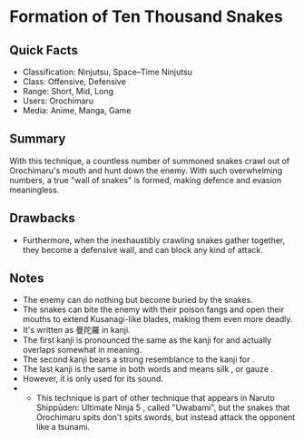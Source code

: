 # Formation of Ten Thousand Snakes

## Quick Facts
- Classification: Ninjutsu, Space–Time Ninjutsu
- Class: Offensive, Defensive
- Range: Short, Mid, Long
- Users: Orochimaru
- Media: Anime, Manga, Game

## Summary
With this technique, a countless number of summoned snakes crawl out of Orochimaru's mouth and hunt down the enemy. With such overwhelming numbers, a true "wall of snakes" is formed, making defence and evasion meaningless.

## Drawbacks
- Furthermore, when the inexhaustibly crawling snakes gather together, they become a defensive wall, and can block any kind of attack.

## Notes
- The enemy can do nothing but become buried by the snakes.
- The snakes can bite the enemy with their poison fangs and open their mouths to extend Kusanagi-like blades, making them even more deadly.
- It's written as 曼陀羅 in kanji.
- The first kanji is pronounced the same as the kanji for and actually overlaps somewhat in meaning.
- The second kanji bears a strong resemblance to the kanji for .
- The last kanji is the same in both words and means silk , or gauze .
- However, it is only used for its sound.
- * This technique is part of other technique that appears in Naruto Shippūden: Ultimate Ninja 5 , called "Uwabami", but the snakes that Orochimaru spits don't spits swords, but instead attack the opponent like a tsunami.
